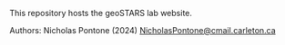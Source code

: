 This repository hosts the geoSTARS lab website.

Authors: Nicholas Pontone (2024) <NicholasPontone@cmail.carleton.ca>
